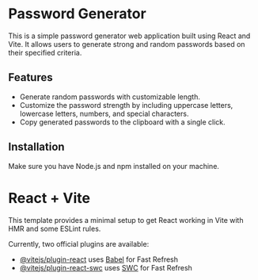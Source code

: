 # Password Generator

This is a simple password generator web application built using React and Vite. It allows users to generate strong and random passwords based on their specified criteria.

## Features

- Generate random passwords with customizable length.
- Customize the password strength by including uppercase letters, lowercase letters, numbers, and special characters.
- Copy generated passwords to the clipboard with a single click.

## Installation

Make sure you have Node.js and npm installed on your machine.

# React + Vite

This template provides a minimal setup to get React working in Vite with HMR and some ESLint rules.

Currently, two official plugins are available:

- [@vitejs/plugin-react](https://github.com/vitejs/vite-plugin-react/blob/main/packages/plugin-react/README.md) uses [Babel](https://babeljs.io/) for Fast Refresh
- [@vitejs/plugin-react-swc](https://github.com/vitejs/vite-plugin-react-swc) uses [SWC](https://swc.rs/) for Fast Refresh
